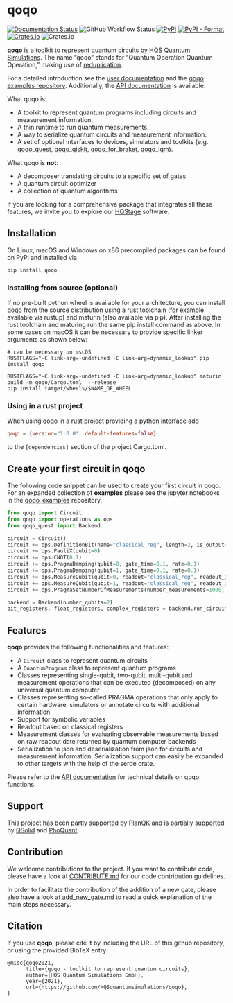 # qoqo

[![Documentation Status](https://img.shields.io/badge/docs-read-blue)](https://hqsquantumsimulations.github.io/qoqo/)
![GitHub Workflow Status](https://github.com/HQSquantumsimulations/qoqo/actions/workflows/hqs-ci-test-rust-pyo3.yml/badge.svg)
[![PyPI](https://img.shields.io/pypi/v/qoqo)](https://pypi.org/project/qoqo/)
[![PyPI - Format](https://img.shields.io/pypi/format/qoqo)](https://pypi.org/project/qoqo/)
[![Crates.io](https://img.shields.io/crates/v/roqoqo)](https://crates.io/crates/qoqo)
![Crates.io](https://img.shields.io/crates/l/qoqo)

**qoqo** is a toolkit to represent quantum circuits by [HQS Quantum Simulations](https://quantumsimulations.de). The name “qoqo” stands for “Quantum Operation Quantum Operation,” making use of [reduplication](https://en.wikipedia.org/wiki/Reduplication). 

For a detailed introduction see the [user documentation](https://hqsquantumsimulations.github.io/qoqo) and the [qoqo examples repository](https://github.com/HQSquantumsimulations/qoqo_examples). Additionally, the [API documentation](https://hqsquantumsimulations.github.io/qoqo/python_api_docs/generated/qoqo.html) is available.

What qoqo is:

* A toolkit to represent quantum programs including circuits and measurement information.
* A thin runtime to run quantum measurements.
* A way to serialize quantum circuits and measurement information.
* A set of optional interfaces to devices, simulators and toolkits (e.g. [qoqo_quest](https://github.com/HQSquantumsimulations/qoqo-quest), [qoqo_qiskit](https://github.com/HQSquantumsimulations/qoqo-qiskit), [qoqo_for_braket](https://github.com/HQSquantumsimulations/qoqo-for-braket), [qoqo_iqm](https://github.com/HQSquantumsimulations/qoqo_iqm)).

What qoqo is **not**:

* A decomposer translating circuits to a specific set of gates
* A quantum circuit optimizer
* A collection of quantum algorithms

If you are looking for a comprehensive package that integrates all these features, we invite you to explore our [HQStage](https://cloud.quantumsimulations.de/) software.


## Installation

On Linux, macOS and Windows on x86 precompiled packages can be found on PyPi and installed via

```shell
pip install qoqo
```

### Installing from source (optional)

If no pre-built python wheel is available for your architecture, you can install qoqo from the source distribution using a rust toolchain (for example available via rustup) and maturin (also available via pip). After installing the rust toolchain and maturing run the same pip install command as above. In some cases on macOS it can be necessary to provide specific linker arguments as shown below:

```shell
# can be necessary on mscOS
RUSTFLAGS="-C link-arg=-undefined -C link-arg=dynamic_lookup" pip install qoqo
```

```shell
RUSTFLAGS="-C link-arg=-undefined -C link-arg=dynamic_lookup" maturin build -m qoqo/Cargo.toml  --release
pip install target/wheels/$NAME_OF_WHEEL
```

### Using in a rust project

When using qoqo in a rust project providing a python interface add

```TOML
qoqo = {version="1.0.0", default-features=false}
```

to the `[dependencies]` section of the project Cargo.toml.


## Create your first circuit in qoqo

The following code snippet can be used to create your first circuit in qoqo. For an expanded collection of **examples** please see the jupyter notebooks in the [qoqo_examples](https://github.com/HQSquantumsimulations/qoqo_examples) repository.

```python
from qoqo import Circuit
from qoqo import operations as ops
from qoqo_quest import Backend

circuit = Circuit()
circuit += ops.DefinitionBit(name="classical_reg", length=2, is_output=True)
circuit += ops.PauliX(qubit=0)
circuit += ops.CNOT(0,1)
circuit += ops.PragmaDamping(qubit=0, gate_time=0.1, rate=0.1)
circuit += ops.PragmaDamping(qubit=1, gate_time=0.1, rate=0.1)
circuit += ops.MeasureQubit(qubit=0, readout="classical_reg", readout_index=0)
circuit += ops.MeasureQubit(qubit=1, readout="classical_reg", readout_index=1)
circuit += ops.PragmaSetNumberOfMeasurements(number_measurements=1000, readout="classical_reg")

backend = Backend(number_qubits=2)
bit_registers, float_registers, complex_registers = backend.run_circuit(circuit)
```

## Features

**qoqo** provides the following functionalities and features:

* A `Circuit` class to represent quantum circuits
* A `QuantumProgram` class to represent quantum programs 
* Classes representing single-qubit, two-qubit, multi-qubit and measurement operations that can be executed (decomposed) on any universal quantum computer
* Classes representing so-called PRAGMA operations that only apply to certain hardware, simulators or annotate circuits with additional information
* Support for symbolic variables
* Readout based on classical registers
* Measurement classes for evaluating observable measurements based on raw readout date returned by quantum computer backends
* Serialization to json and deserialization from json for circuits and measurement information. Serialization support can easily be expanded to other targets with the help of the serde crate.

Please refer to the [API documentation](https://hqsquantumsimulations.github.io/qoqo/python_api_docs/index.html) for technical details on qoqo functions.

## Support

This project has been partly supported by [PlanQK](https://planqk.de) and is partially supported by [QSolid](https://www.q-solid.de/) and [PhoQuant](https://www.quantentechnologien.de/forschung/foerderung/quantencomputer-demonstrationsaufbauten/phoquant.html).

## Contribution

We welcome contributions to the project. If you want to contribute code, please have a look at [CONTRIBUTE.md](https://github.com/HQSquantumsimulations/qoqo/blob/main/CONTRIBUTE.md) for our code contribution guidelines.

In order to facilitate the contribution of the addition of a new gate, please also have a look at [add_new_gate.md](https://github.com/HQSquantumsimulations/qoqo/blob/main/add_new_gate.md) to read a quick explanation of the main steps necessary.

## Citation

If you use **qoqo**, please cite it by including the URL of this github repository, or using the provided BibTeX entry:

```
@misc{qoqo2021,
      title={qoqo - toolkit to represent quantum circuits},
      author={HQS Quantum Simulations GmbH},
      year={2021},
      url={https://github.com/HQSquantumsimulations/qoqo},
}
```